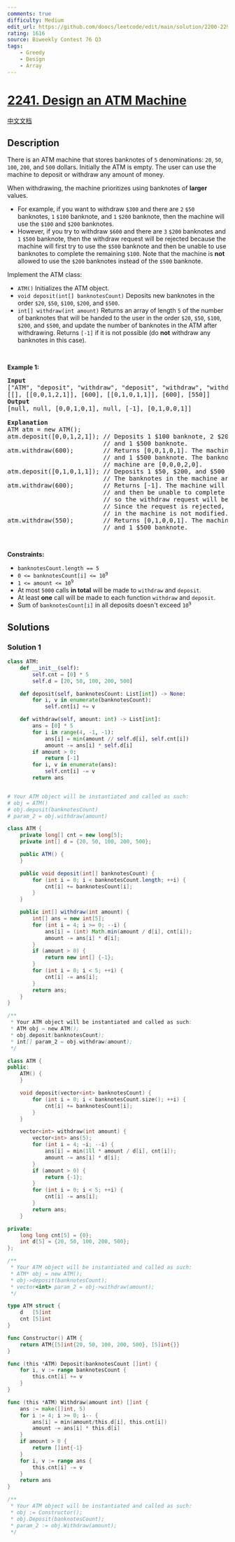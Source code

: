 ```yaml
---
comments: true
difficulty: Medium
edit_url: https://github.com/doocs/leetcode/edit/main/solution/2200-2299/2241.Design%20an%20ATM%20Machine/README_EN.md
rating: 1616
source: Biweekly Contest 76 Q3
tags:
    - Greedy
    - Design
    - Array
---
```


<!-- problem:start -->

# [2241. Design an ATM Machine](https://leetcode.com/problems/design-an-atm-machine)

[中文文档](/solution/2200-2299/2241.Design%20an%20ATM%20Machine/README.md)

## Description

<p>There is an ATM machine that stores banknotes of <code>5</code> denominations: <code>20</code>, <code>50</code>, <code>100</code>, <code>200</code>, and <code>500</code> dollars. Initially the ATM is empty. The user can use the machine to deposit or withdraw any amount of money.</p>

<p>When withdrawing, the machine prioritizes using banknotes of <strong>larger</strong> values.</p>

<ul>
	<li>For example, if you want to withdraw <code>$300</code> and there are <code>2</code> <code>$50</code> banknotes, <code>1</code> <code>$100</code> banknote, and <code>1</code> <code>$200</code> banknote, then the machine will use the <code>$100</code> and <code>$200</code> banknotes.</li>
	<li>However, if you try to withdraw <code>$600</code> and there are <code>3</code> <code>$200</code> banknotes and <code>1</code> <code>$500</code> banknote, then the withdraw request will be rejected because the machine will first try to use the <code>$500</code> banknote and then be unable to use banknotes to complete the remaining <code>$100</code>. Note that the machine is <strong>not</strong> allowed to use the <code>$200</code> banknotes instead of the <code>$500</code> banknote.</li>
</ul>

<p>Implement the ATM class:</p>

<ul>
	<li><code>ATM()</code> Initializes the ATM object.</li>
	<li><code>void deposit(int[] banknotesCount)</code> Deposits new banknotes in the order <code>$20</code>, <code>$50</code>, <code>$100</code>, <code>$200</code>, and <code>$500</code>.</li>
	<li><code>int[] withdraw(int amount)</code> Returns an array of length <code>5</code> of the number of banknotes that will be handed to the user in the order <code>$20</code>, <code>$50</code>, <code>$100</code>, <code>$200</code>, and <code>$500</code>, and update the number of banknotes in the ATM after withdrawing. Returns <code>[-1]</code> if it is not possible (do <strong>not</strong> withdraw any banknotes in this case).</li>
</ul>

<p>&nbsp;</p>
<p><strong class="example">Example 1:</strong></p>

<pre>
<strong>Input</strong>
[&quot;ATM&quot;, &quot;deposit&quot;, &quot;withdraw&quot;, &quot;deposit&quot;, &quot;withdraw&quot;, &quot;withdraw&quot;]
[[], [[0,0,1,2,1]], [600], [[0,1,0,1,1]], [600], [550]]
<strong>Output</strong>
[null, null, [0,0,1,0,1], null, [-1], [0,1,0,0,1]]

<strong>Explanation</strong>
ATM atm = new ATM();
atm.deposit([0,0,1,2,1]); // Deposits 1 $100 banknote, 2 $200 banknotes,
                          // and 1 $500 banknote.
atm.withdraw(600);        // Returns [0,0,1,0,1]. The machine uses 1 $100 banknote
                          // and 1 $500 banknote. The banknotes left over in the
                          // machine are [0,0,0,2,0].
atm.deposit([0,1,0,1,1]); // Deposits 1 $50, $200, and $500 banknote.
                          // The banknotes in the machine are now [0,1,0,3,1].
atm.withdraw(600);        // Returns [-1]. The machine will try to use a $500 banknote
                          // and then be unable to complete the remaining $100,
                          // so the withdraw request will be rejected.
                          // Since the request is rejected, the number of banknotes
                          // in the machine is not modified.
atm.withdraw(550);        // Returns [0,1,0,0,1]. The machine uses 1 $50 banknote
                          // and 1 $500 banknote.</pre>

<p>&nbsp;</p>
<p><strong>Constraints:</strong></p>

<ul>
	<li><code>banknotesCount.length == 5</code></li>
	<li><code>0 &lt;= banknotesCount[i] &lt;= 10<sup>9</sup></code></li>
	<li><code>1 &lt;= amount &lt;= 10<sup>9</sup></code></li>
	<li>At most <code>5000</code> calls <strong>in total</strong> will be made to <code>withdraw</code> and <code>deposit</code>.</li>
	<li>At least <strong>one</strong> call will be made to each function <code>withdraw</code> and <code>deposit</code>.</li>
	<li>Sum of <code>banknotesCount[i]</code> in all deposits doesn&#39;t exceed <code>10<sup>9</sup></code></li>
</ul>

## Solutions

<!-- solution:start -->

### Solution 1

<!-- tabs:start -->

```python
class ATM:
    def __init__(self):
        self.cnt = [0] * 5
        self.d = [20, 50, 100, 200, 500]

    def deposit(self, banknotesCount: List[int]) -> None:
        for i, v in enumerate(banknotesCount):
            self.cnt[i] += v

    def withdraw(self, amount: int) -> List[int]:
        ans = [0] * 5
        for i in range(4, -1, -1):
            ans[i] = min(amount // self.d[i], self.cnt[i])
            amount -= ans[i] * self.d[i]
        if amount > 0:
            return [-1]
        for i, v in enumerate(ans):
            self.cnt[i] -= v
        return ans


# Your ATM object will be instantiated and called as such:
# obj = ATM()
# obj.deposit(banknotesCount)
# param_2 = obj.withdraw(amount)
```

```java
class ATM {
    private long[] cnt = new long[5];
    private int[] d = {20, 50, 100, 200, 500};

    public ATM() {
    }

    public void deposit(int[] banknotesCount) {
        for (int i = 0; i < banknotesCount.length; ++i) {
            cnt[i] += banknotesCount[i];
        }
    }

    public int[] withdraw(int amount) {
        int[] ans = new int[5];
        for (int i = 4; i >= 0; --i) {
            ans[i] = (int) Math.min(amount / d[i], cnt[i]);
            amount -= ans[i] * d[i];
        }
        if (amount > 0) {
            return new int[] {-1};
        }
        for (int i = 0; i < 5; ++i) {
            cnt[i] -= ans[i];
        }
        return ans;
    }
}

/**
 * Your ATM object will be instantiated and called as such:
 * ATM obj = new ATM();
 * obj.deposit(banknotesCount);
 * int[] param_2 = obj.withdraw(amount);
 */
```

```cpp
class ATM {
public:
    ATM() {
    }

    void deposit(vector<int> banknotesCount) {
        for (int i = 0; i < banknotesCount.size(); ++i) {
            cnt[i] += banknotesCount[i];
        }
    }

    vector<int> withdraw(int amount) {
        vector<int> ans(5);
        for (int i = 4; ~i; --i) {
            ans[i] = min(1ll * amount / d[i], cnt[i]);
            amount -= ans[i] * d[i];
        }
        if (amount > 0) {
            return {-1};
        }
        for (int i = 0; i < 5; ++i) {
            cnt[i] -= ans[i];
        }
        return ans;
    }

private:
    long long cnt[5] = {0};
    int d[5] = {20, 50, 100, 200, 500};
};

/**
 * Your ATM object will be instantiated and called as such:
 * ATM* obj = new ATM();
 * obj->deposit(banknotesCount);
 * vector<int> param_2 = obj->withdraw(amount);
 */
```

```go
type ATM struct {
	d   [5]int
	cnt [5]int
}

func Constructor() ATM {
	return ATM{[5]int{20, 50, 100, 200, 500}, [5]int{}}
}

func (this *ATM) Deposit(banknotesCount []int) {
	for i, v := range banknotesCount {
		this.cnt[i] += v
	}
}

func (this *ATM) Withdraw(amount int) []int {
	ans := make([]int, 5)
	for i := 4; i >= 0; i-- {
		ans[i] = min(amount/this.d[i], this.cnt[i])
		amount -= ans[i] * this.d[i]
	}
	if amount > 0 {
		return []int{-1}
	}
	for i, v := range ans {
		this.cnt[i] -= v
	}
	return ans
}

/**
 * Your ATM object will be instantiated and called as such:
 * obj := Constructor();
 * obj.Deposit(banknotesCount);
 * param_2 := obj.Withdraw(amount);
 */
```

<!-- tabs:end -->

<!-- solution:end -->

<!-- problem:end -->
